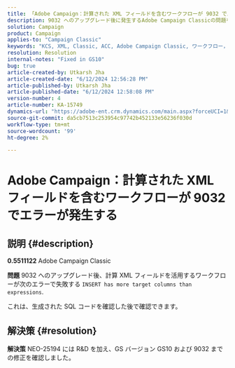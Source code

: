 ```yaml
---
title: 「Adobe Campaign：計算された XML フィールドを含むワークフローが 9032 でエラーが発生する」
description: 9032 へのアップグレード後に発生するAdobe Campaign Classicの問題を解決する方法を説明します。
solution: Campaign
product: Campaign
applies-to: "Campaign Classic"
keywords: "KCS, XML, Classic, ACC, Adobe Campaign Classic, ワークフロー，計算された XML フィールド，エラー，9032"
resolution: Resolution
internal-notes: "Fixed in GS10"
bug: true
article-created-by: Utkarsh Jha
article-created-date: "6/12/2024 12:56:28 PM"
article-published-by: Utkarsh Jha
article-published-date: "6/12/2024 12:58:08 PM"
version-number: 4
article-number: KA-15749
dynamics-url: "https://adobe-ent.crm.dynamics.com/main.aspx?forceUCI=1&pagetype=entityrecord&etn=knowledgearticle&id=9370c82c-bb28-ef11-840a-00224808decd"
source-git-commit: da5cb7513c253954c97742b452133e56236f030d
workflow-type: tm+mt
source-wordcount: '99'
ht-degree: 2%

---
```


# Adobe Campaign：計算された XML フィールドを含むワークフローが 9032 でエラーが発生する

## 説明 {#description}


<b>0.5511122</b>
Adobe Campaign Classic

<b>問題</b>
9032 へのアップグレード後、計算 XML フィールドを活用するワークフローが次のエラーで失敗する `INSERT has more target columns than expressions`.

これは、生成された SQL コードを確認した後で確認できます。




## 解決策 {#resolution}


<b>解決策</b>
NEO-25194 には R&amp;D を加え、GS バージョン GS10 および 9032 までの修正を確認しました。
